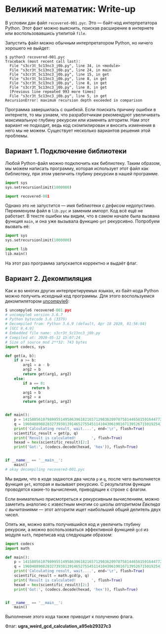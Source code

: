 # Великий математик: Write-up

В условии дан файл `recovered-001.pyc`. Это — байт-код интерпретатора Python. Этот факт можно выяснить, поискав расширение в интернете или воспользовавшись утилитой `file`.

Запустить файл можно обычным интерпретатором Python, но ничего хорошего не выйдет:

```
$ python3 recovered-001.pyc 
Traceback (most recent call last):
  File "s3cr3t_5c13nc3_j0b.py", line 34, in <module>
  File "s3cr3t_5c13nc3_j0b.py", line 24, in main
  File "s3cr3t_5c13nc3_j0b.py", line 15, in get
  File "s3cr3t_5c13nc3_j0b.py", line 8, in get
  File "s3cr3t_5c13nc3_j0b.py", line 8, in get
  File "s3cr3t_5c13nc3_j0b.py", line 8, in get
  [Previous line repeated 993 more times]
  File "s3cr3t_5c13nc3_j0b.py", line 5, in get
RecursionError: maximum recursion depth exceeded in comparison
```

Программа завершилась с ошибкой. Если поискать причину ошибки в интернете, то мы узнаем, что разработчикам рекомендуют увеличивать максимальную глубину рекурсии или изменять алгоритм. Нам этот вариант не подходит, ведь код скомпилирован и вносить изменения в него мы не можем. Существует несколько вариантов решения этой проблемы.

## Вариант 1. Подключение библиотеки

Любой Python-файл можно подключить как библиотеку. Таким образом, мы можем написать программу, которая использует этот файл как библиотеку, при этом увеличить глубину рекурсии в нашей программе.

```python
import sys
sys.setrecursionlimit(1000000)

import recovered-001
```

Однако это не запустится — имя библиотеки с дефисом недопустимо. Переименуем файл в `lib.pyc` и заменим импорт. Код всё ещё не работает. В тексте ошибки мы видим, что в самом начале была вызвана функция `main`, и она уже вызывала функцию `get` рекурсивно. Попробуем вызвать её:

```python
import sys
sys.setrecursionlimit(1000000)

import lib
lib.main()
```

На этот раз программа запускается корректно и выдаёт флаг.

## Вариант 2. Декомпиляция

Как и во многих других интерпретируемых языках, из байт-кода Python можно получить исходный код программы. Для этого воспользуемся декомпилятором [uncompyle6](https://github.com/rocky/python-uncompyle6):

```python
$ uncompyle6 recovered-001.pyc
# uncompyle6 version 3.6.7
# Python bytecode 3.6 (3379)
# Decompiled from: Python 3.6.9 (default, Apr 18 2020, 01:56:04) 
# [GCC 8.4.0]
# Embedded file name: s3cr3t_5c13nc3_j0b.py
# Compiled at: 2020-05-12 15:07:24
# Size of source mod 2**32: 743 bytes
import codecs, sys

def get(a, b):
    if a >= b:
        arg1 = a - b
        arg2 = b
        return get(arg1, arg2)
    else:
        if a == 0:
            return b
        arg1 = b
        arg2 = a
        return get(arg1, arg2)


def main():
    p = 141580561079899551495863961821657129836209787581446581591644772592702997327951089250862884804191
    q = 1960488988283273938139146527554511410430619016713952671501925432811038301783489211411712019324411835
    print('Calculating result, wait....', end='\r', flush=True)
    scientific_result = get(p, q)
    print('Result is calculated!       ', flush=True)
    hexad = hex(scientific_result)[2:]
    print('Got:', (codecs.decode(hexad, 'hex')), flush=True)


if __name__ == '__main__':
    main()
# okay decompiling recovered-001.pyc
```

Мы видим, что в коде задаются два числа `p` и `q`, после чего выполняется функция `get`, которая и вызывает рекурсию. С результатом функции проводятся какие-то вычисления, приводящие к строке с флагом.

Если внимательно присмотреться к рекурсивным вычислениям, можно заметить аналогию с известным многим со школы *алгоритмом Евклида с вычитаниями* — этот алгоритм ищет наибольший общий делитель двух чисел.

Опять же, можно взять получившийся код и увеличить глубину рекурсии, а можно воспользоваться эффективной функцией `gcd` из модуля `math`, переписав код следующим образом:

```python
import codecs
import math

def main():
    p = 141580561079899551495863961821657129836209787581446581591644772592702997327951089250862884804191
    q = 1960488988283273938139146527554511410430619016713952671501925432811038301783489211411712019324411835
    print('Calculating result, wait....', end='\r', flush=True)
    scientific_result = math.gcd(p, q)
    print('Result is calculated!       ', flush=True)
    hexad = hex(scientific_result)[2:]
    print('Got:', (codecs.decode(hexad, 'hex')), flush=True)


if __name__ == '__main__':
    main()
```

Выполнение этого кода также приводит к получению флага.

Флаг: **ugra_weird_gcd_calculation_a95eb29327c3**
